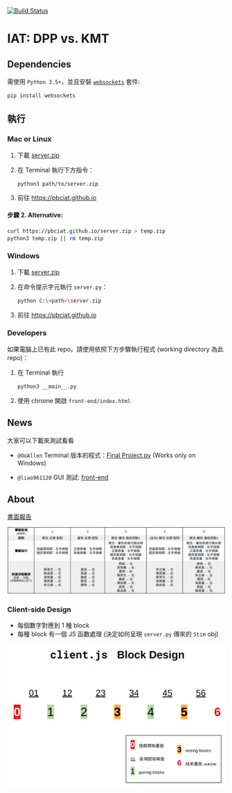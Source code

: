 [![Build Status](https://travis-ci.org/pbciat/pbc-final.svg?branch=master)](https://travis-ci.org/pbciat/pbc-final)

# IAT: DPP vs. KMT


## Dependencies

需使用 `Python 3.5+`，並且安裝 [`websockets`](https://websockets.readthedocs.io/) 套件:

```bash
pip install websockets
```

## 執行

### Mac or Linux

1. 下載 [server.zip](https://pbciat.github.io/server.zip)

2. 在 Terminal 執行下方指令：

    ```bash
    python3 path/to/server.zip
    ```

3. 前往 https://pbciat.github.io



#### 步驟 2. Alternative:

```bash
curl https://pbciat.github.io/server.zip > temp.zip
python3 temp.zip || rm temp.zip
```

### Windows

1. 下載 [server.zip](https://pbciat.github.io/server.zip)

2. 在命令提示字元執行 `server.py`：
    
    ```bash
    python C:\<path>\server.zip
    ```

3. 前往 https://pbciat.github.io

### Developers

如果電腦上已有此 repo，請使用依照下方步驟執行程式 (working directory 為此 repo)：

1. 在 Terminal 執行

    ```bash
    python3 __main__.py
    ```

2. 使用 chrome 開啟 `front-end/index.html`


## News

大家可以下載來測試看看

* `@OoAllen` Terminal 版本的程式：[Final Project.py](legacy/Final%20Project.py) (Works only on Windows)

* `@liao961120` GUI 測試: [front-end](front-end)

## About

[書面報告](https://pbciat.github.io/report.pdf)

![](DPP-KMT_IAT.png)


### Client-side Design

- 每個數字對應到 1 種 block
- 每種 block 有一個 JS 函數處理 (決定如何呈現 `server.py` 傳來的 `Stim` obj)

![clientjs-design.svg](front-end/clientjs-design.png)




